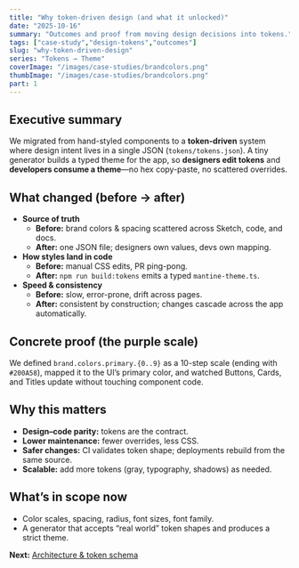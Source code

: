 ```yaml
---
title: "Why token-driven design (and what it unlocked)"
date: "2025-10-16"
summary: "Outcomes and proof from moving design decisions into tokens."
tags: ["case-study","design-tokens","outcomes"]
slug: "why-token-driven-design"
series: "Tokens → Theme"
coverImage: "/images/case-studies/brandcolors.png"
thumbImage: "/images/case-studies/brandcolors.png"
part: 1
---
```


## Executive summary
We migrated from hand-styled components to a **token-driven** system where design intent lives in a single JSON (`tokens/tokens.json`). A tiny generator builds a typed theme for the app, so **designers edit tokens** and **developers consume a theme**—no hex copy-paste, no scattered overrides.

## What changed (before → after)
- **Source of truth**
  - **Before:** brand colors & spacing scattered across Sketch, code, and docs.
  - **After:** one JSON file; designers own values, devs own mapping.
- **How styles land in code**
  - **Before:** manual CSS edits, PR ping-pong.
  - **After:** `npm run build:tokens` emits a typed `mantine-theme.ts`.
- **Speed & consistency**
  - **Before:** slow, error-prone, drift across pages.
  - **After:** consistent by construction; changes cascade across the app automatically.

## Concrete proof (the purple scale)
We defined `brand.colors.primary.{0..9}` as a 10-step scale (ending with `#200A58`), mapped it to the UI’s primary color, and watched Buttons, Cards, and Titles update without touching component code.

## Why this matters
- **Design–code parity:** tokens are the contract.
- **Lower maintenance:** fewer overrides, less CSS.
- **Safer changes:** CI validates token shape; deployments rebuild from the same source.
- **Scalable:** add more tokens (gray, typography, shadows) as needed.

## What’s in scope now
- Color scales, spacing, radius, font sizes, font family.
- A generator that accepts “real world” token shapes and produces a strict theme.

**Next:** [Architecture & token schema](/case-studies/architecture-and-schema)
